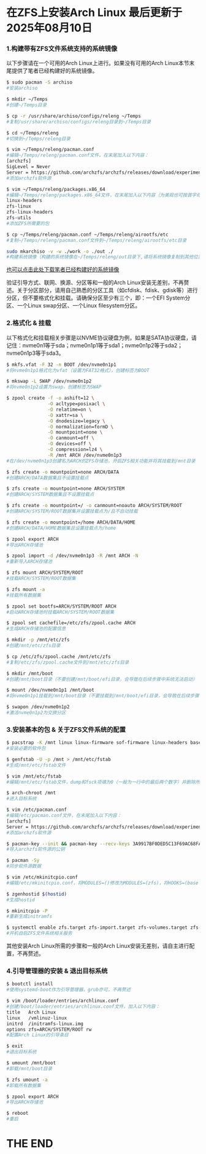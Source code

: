 # 在ZFS上安装Arch Linux 最后更新于2025年08月10日

### 1.构建带有ZFS文件系统支持的系统镜像

以下步骤请在一个可用的Arch Linux上进行。如果没有可用的Arch Linux本节末尾提供了笔者已经构建好的系统镜像。

```bash
$ sudo pacman -S archiso
#安装archiso

$ mkdir ~/Temps
#创建~/Temps目录

$ cp -r /usr/share/archiso/configs/releng ~/Temps
#复制/usr/share/archiso/configs/releng目录到~/Temps目录

$ cd ~/Temps/releng
#切换到~/Temps/releng目录

$ vim ~/Temps/releng/pacman.conf
#编辑~/Temps/releng/pacman.conf文件，在末尾加入以下内容：
[archzfs]
SigLevel = Never
Server = https://github.com/archzfs/archzfs/releases/download/experimental
#添加archzfs软件源

$ vim ~/Temps/releng/packages.x86_64
#编辑~/Temps/releng/packages.x86_64文件，在末尾加入以下内容（为美观也可按首字母顺序加入对应位置）：
linux-headers
zfs-linux
zfs-linux-headers
zfs-utils
#添加ZFS所需要的包

$ cp ~/Temps/releng/pacman.conf ~/Temps/releng/airootfs/etc
#复制~/Temps/releng/pacman.conf文件到~/Temps/releng/airootfs/etc目录

sudo mkarchiso -v -w ./work -o ./out ./
#构建系统镜像（构建的系统镜像在~/Temps/releng/out目录下,请将系统镜像复制到其他位置备用）
```

[也可以点击此处下载笔者已经构建好的系统镜像](https://github.com/SilverWolfOfficial/archiso-zfs/releases/download/latest/archlinux-zfs-2025.08.11-x86_64.iso)

验证引导方式、联网、换源、分区等和一般的Arch Linux安装无差别，不再赘述。关于分区部分，请用自己熟悉的分区工具（如cfdisk、fdisk、gdisk等）进行分区，但不要格式化和挂载。请确保分区至少有三个，即：一个EFI System分区、一个Linux swap分区、一个Linux filesystem分区。

### 2.格式化 & 挂载

以下格式化和挂载相关步骤是以NVME协议硬盘为例，如果是SATA协议硬盘，请记住：nvme0n1等于sda；nvme0n1p1等于sda1；nvme0n1p2等于sda2；nvme0n1p3等于sda3。

```bash
$ mkfs.vfat -F 32 -n BOOT /dev/nvme0n1p1
#将nvme0n1p1格式化为vfat（设置为FAT32格式），创建标签为BOOT

$ mkswap -L SWAP /dev/nvme0n1p2
#将nvme0n1p2设置为swap，创建标签为SWAP

$ zpool create -f -o ashift=12 \
               -O acltype=posixacl \
               -O relatime=on \
               -O xattr=sa \
               -O dnodesize=legacy \
               -O normalization=formD \
               -O mountpoint=none \
               -O canmount=off \
               -O devices=off \
               -O compression=lz4 \
               -R /mnt ARCH /dev/nvme0n1p3
#在/dev/nvme0n1p3创建名为ARCH的ZFS存储池，开启ZFS相关功能并将其挂载到/mnt目录

$ zfs create -o mountpoint=none ARCH/DATA
#创建ARCH/DATA数据集且不设置挂载点

$ zfs create -o mountpoint=none ARCH/SYSTEM
#创建ARCH/SYSTEM数据集且不设置挂载点

$ zfs create -o mountpoint=/ -o canmount=noauto ARCH/SYSTEM/ROOT
#创建ARCH/SYSTEM/ROOT数据集并设置挂载点为/且不自动挂载

$ zfs create -o mountpoint=/home ARCH/DATA/HOME
#创建ARCH/DATA/HOME数据集且设置挂载点为/home

$ zpool export ARCH
#导出ARCH存储池

$ zpool import -d /dev/nvme0n1p3 -R /mnt ARCH -N
#重新导入ARCH存储池

$ zfs mount ARCH/SYSTEM/ROOT
#挂载ARCH/SYSTEM/ROOT数据集

$ zfs mount -a
#挂载所有数据集

$ zpool set bootfs=ARCH/SYSTEM/ROOT ARCH
#启动ARCH存储池时挂载ARCH/SYSTEM/ROOT数据集

$ zpool set cachefile=/etc/zfs/zpool.cache ARCH
#生成ARCH存储池的配置信息

$ mkdir -p /mnt/etc/zfs
#创建/mnt/etc/zfs目录

$ cp /etc/zfs/zpool.cache /mnt/etc/zfs
#复制/etc/zfs/zpool.cache文件到/mnt/etc/zfs目录

$ mkdir /mnt/boot
#创建/mnt/boot目录（不要创建/mnt/boot/efi目录，会导致在后续步骤中系统无法启动）

$ mount /dev/nvme0n1p1 /mnt/boot
#将nvme0n1p1挂载到/mnt/boot目录（不要挂载到/mnt/boot/efi目录，会导致在后续步骤中系统无法启动）

$ swapon /dev/nvme0n1p2
#激活nvme0n1p2为交换分区
```

### 3.安装基本的包 & 关于ZFS文件系统的配置

```bash
$ pacstrap -K /mnt linux linux-firmware sof-firmware linux-headers base base-devel vim bash-completion networkmanager dosfstools exfatprogs ntfs-3g pacman-contrib zfs-linux zfs-linux-headers zfs-utils
#安装必要的软件包

$ genfstab -U -p /mnt > /mnt/etc/fstab
#生成/mnt/etc/fstab文件

$ vim /mnt/etc/fstab
#编辑/mnt/etc/fstab文件，dump和fsck项填为0（一般为一行中的最后两个数字）并删除所有关于ZFS的内容，ZFS文件系统不依赖该文件进行挂载，仅保留/boot所在的行和swap所在的行即可

$ arch-chroot /mnt
#进入目标系统

$ vim /etc/pacman.conf
#编辑/etc/pacman.conf文件，在末尾加入以下内容：
[archzfs]
Server = https://github.com/archzfs/archzfs/releases/download/experimental
#添加archzfs软件源

$ pacman-key --init && pacman-key --recv-keys 3A9917BF0DED5C13F69AC68FABEC0A1208037BE9 && pacman-key --lsign-key 3A9917BF0DED5C13F69AC68FABEC0A1208037BE9
#导入archzfs软件源的公钥

$ pacman -Sy
#同步软件源数据

$ vim /etc/mkinitcpio.conf
#编辑/etc/mkinitcpio.conf，将MODULES=()修改为MODULES=(zfs)，将HOOKS=(base udev autodetect microcode modconf kms keyboard keymap consolefont block filesystems fsck)修改为HOOKS=(base udev autodetect microcode modconf kms keyboard keymap consolefont block zfs filesystems)

$ zgenhostid $(hostid)
#生成hostid

$ mkinitcpio -P
#重新生成initramfs

$ systemctl enable zfs.target zfs-import.target zfs-volumes.target zfs-import-cache.service zfs-volume-wait.service
#开机自启ZFS文件系统相关服务
```

其他安装Arch Linux所需的步骤和一般的Arch Linux安装无差别，请自主进行配置，不再赘述。

### 4.引导管理器的安装 & 退出目标系统

```bash
$ bootctl install
#使用systemd-boot作为引导管理器，grub亦可，不再赘述

$ vim /boot/loader/entries/archlinux.conf
#创建/boot/loader/entries/archlinux.conf文件，加入以下内容：
title   Arch Linux
linux   /vmlinuz-linux
initrd  /initramfs-linux.img
options zfs=ARCH/SYSTEM/ROOT rw
#配置Arch Linux的引导条目

$ exit
#退出目标系统

$ umount /mnt/boot
#卸载/mnt/boot目录

$ zfs umount -a
#卸载所有数据集

$ zpool export ARCH
#导出ARCH存储池

$ reboot
#重启
```

# THE END
